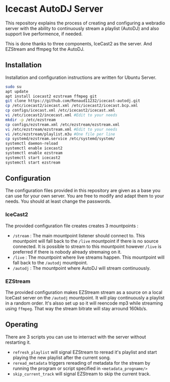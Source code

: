 # Icecast AutoDJ Server

This repository explains the process of creating and configuring a webradio server with the ability to continuously stream a playlist (AutoDJ) and also support live performence, if needed.

This is done thanks to three components, IceCast2 as the server. And EZStream and ffmpeg fot the AutoDJ.

## Installation

Installation and configuration instructions are written for Ubuntu Server.

```bash
sudo su
apt update
apt install icecast2 ezstream ffmpeg git
git clone https://github.com/Renaud11232/icecast-autodj.git
cp /etc/icecast2/icecast.xml /etc/icecast2/icecast.bcp.xml
cp configs/icecast.xml /etc/icecast2/icecast.xml
vi /etc/icecast2/incecast.xml #Edit to your needs
mkdir -p /etc/ezstream
cp configs/ezstream.xml /etc/ezstream/ezstream.xml
vi /etc/ezstream/ezstream.xml #Edit to your needs
vi /etc/ezstream/playlist.m3u #One file per line
cp systemd/ezstream.service /etc/systemd/system/
systemctl daemon-reload
systemctl enable icecast2
systemctl enable ezstream
systemctl start icecast2
systemctl start ezstream
```

## Configuration

The configuration files provided in this repository are given as a base you can use for your own server. You are free to modify and adapt them to your needs. You should at least change the passwords.

### IceCast2

The provided configuration file creates creates 3 mountpoints :
* `/stream` : The main mountpoint listener should connect to. This mountpoint will fall back to the `/live` mountpoint if there is no source connected. It is possible to stream to this mountpoint however `/live` is preferred if there is nobody already stremaing on it.
* `/live` : The mountpoint where live streams happen. This mountpoint will fall back to the `/autodj` mountpoint.
* `/autodj` : The mountpoint where AutoDJ will stream continuously.

### EZStream

The provided configuration makes EZStream stream as a source on a local IceCast server on the `/autodj` mountpoint. It will play continuously a playlist in a random order. It's alsso set up so it will reencode mp3 while streaming using `ffmpeg`. That way the stream bitrate will stay arround 160kb/s.

## Operating

There are 3 scripts you can use to interract with the server without restarting it.
* `refresh_playlist` will signal EZStream to reread it's playlist and start playing the new playlist after the current song.
* `reread_metadata` triggers rereading of metadata for the stream by running the program or script specified in `<metadata_progname/>`
* `skip_current_track` will signal EZStream to skip the current track.
